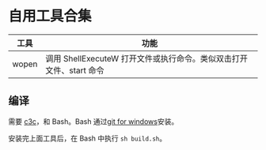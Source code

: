 # 自用工具合集

| 工具  | 功能                                                                |
| ----- | ------------------------------------------------------------------- |
| wopen | 调用 ShellExecuteW 打开文件或执行命令。类似双击打开文件、start 命令 |

## 编译

需要 [c3c](https://github.com/c3lang/c3c)，和 Bash。Bash 通过[git for windows](https://gitforwindows.org/)安装。

安装完上面工具后，在 Bash 中执行 `sh build.sh`。
